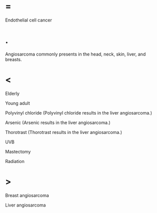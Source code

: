 # =

Endothelial cell cancer

# .

Angiosarcoma commonly presents in the head, neck, skin, liver, and breasts.

# <

Elderly

Young adult

Polyvinyl chloride (Polyvinyl chloride results in the liver angiosarcoma.)

Arsenic (Arsenic results in the liver angiosarcoma.)

Thorotrast (Thorotrast results in the liver angiosarcoma.)

UVB

Mastectomy

Radiation

# >

Breast angiosarcoma

Liver angiosarcoma
